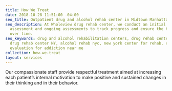 ```yaml
---
title: How We Treat
date: 2018-10-28 11:51:00 -04:00
seo_title: Outpatient drug and alcohol rehab center in Midtown Manhattan NYC
seo_description: At Wholeview drug rehab center, we conduct an initial comprehensive
  assessment and ongoing assessments to track progress and ensure the best outcomes
  over time.
seo_keywords: drug and alcohol rehabilitation centers, drug rehab center Midtown Manhattan,
  drug rehab center NY, alcohol rehab nyc, new york center for rehab, comprehensive
  evaluation for addiction near me
collection: how-we-treat
layout: services
---
```


Our compassionate staff provide respectful treatment aimed at increasing each patient’s internal motivation to make positive and sustained changes in their thinking and in their behavior.
